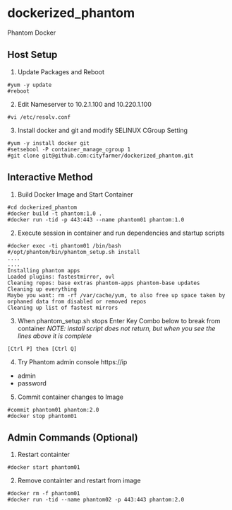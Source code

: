 # dockerized_phantom
Phantom Docker

## Host Setup 
1.  Update Packages and Reboot
```
#yum -y update
#reboot
```
2.  Edit Nameserver to 10.2.1.100 and 10.220.1.100
```
#vi /etc/resolv.conf
```  
3.  Install docker and git and modify SELINUX CGroup Setting
```
#yum -y install docker git
#setsebool -P container_manage_cgroup 1
#git clone git@github.com:cityfarmer/dockerized_phantom.git 
```

## Interactive Method
1.  Build Docker Image and Start Container
```
#cd dockerized_phantom
#docker build -t phantom:1.0 .
#docker run -tid -p 443:443 --name phantom01 phantom:1.0
```
2. Execute session in container and run dependencies and startup scripts
```
#docker exec -ti phantom01 /bin/bash
#/opt/phantom/bin/phantom_setup.sh install
....
....
Installing phantom apps
Loaded plugins: fastestmirror, ovl
Cleaning repos: base extras phantom-apps phantom-base updates
Cleaning up everything
Maybe you want: rm -rf /var/cache/yum, to also free up space taken by orphaned data from disabled or removed repos
Cleaning up list of fastest mirrors
```
3.  When phantom_setup.sh stops Enter Key Combo below to break from container
   *NOTE:  install script does not return, but when you see the lines above it is complete*
```
[Ctrl P] then [Ctrl Q]
```
4.  Try Phantom admin console https://ip
  - admin 
  - password
5.  Commit container changes to Image
```
#commit phantom01 phantom:2.0
#docker stop phantom01
```
## Admin Commands (Optional)
1.  Restart containter
```
#docker start phantom01
```
2.  Remove containter and restart from image
  ```
  #docker rm -f phantom01
  #docker run -tid --name phantom02 -p 443:443 phantom:2.0 
  ```
